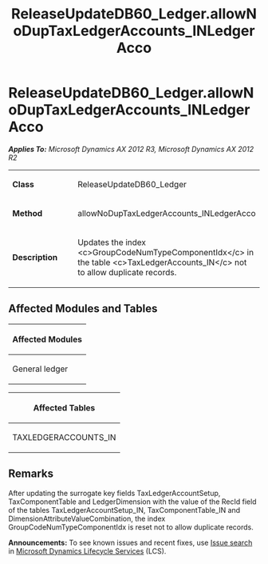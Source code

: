 ﻿---
title: ReleaseUpdateDB60_Ledger.allowNoDupTaxLedgerAccounts_INLedgerAcco
TOCTitle: ReleaseUpdateDB60_Ledger.allowNoDupTaxLedgerAccounts_INLedgerAcco
ms:assetid: d9b78470-9162-3ad4-9b68-843cd472ccc5
ms:mtpsurl: https://msdn.microsoft.com/en-us/library/JJ687126(v=AX.60)
ms:contentKeyID: 49711574
ms.date: 05/18/2015
mtps_version: v=AX.60
---

# ReleaseUpdateDB60\_Ledger.allowNoDupTaxLedgerAccounts\_INLedgerAcco 


_**Applies To:** Microsoft Dynamics AX 2012 R3, Microsoft Dynamics AX 2012 R2_

<table>
<colgroup>
<col style="width: 50%" />
<col style="width: 50%" />
</colgroup>
<tbody>
<tr class="odd">
<td><p><strong>Class</strong></p></td>
<td><p>ReleaseUpdateDB60_Ledger</p></td>
</tr>
<tr class="even">
<td><p><strong>Method</strong></p></td>
<td><p>allowNoDupTaxLedgerAccounts_INLedgerAcco</p></td>
</tr>
<tr class="odd">
<td><p><strong>Description</strong></p></td>
<td><p>Updates the index &lt;c&gt;GroupCodeNumTypeComponentIdx&lt;/c&gt; in the table &lt;c&gt;TaxLedgerAccounts_IN&lt;/c&gt; not to allow duplicate records.</p></td>
</tr>
</tbody>
</table>


## Affected Modules and Tables

<table>
<colgroup>
<col style="width: 100%" />
</colgroup>
<thead>
<tr class="header">
<th><p>Affected Modules</p></th>
</tr>
</thead>
<tbody>
<tr class="odd">
<td><p>General ledger</p></td>
</tr>
</tbody>
</table>


<table>
<colgroup>
<col style="width: 100%" />
</colgroup>
<thead>
<tr class="header">
<th><p>Affected Tables</p></th>
</tr>
</thead>
<tbody>
<tr class="odd">
<td><p>TAXLEDGERACCOUNTS_IN</p></td>
</tr>
</tbody>
</table>


## Remarks

After updating the surrogate key fields TaxLedgerAccountSetup, TaxComponentTable and LedgerDimension with the value of the RecId field of the tables TaxLedgerAccountSetup\_IN, TaxComponentTable\_IN and DimensionAttributeValueCombination, the index GroupCodeNumTypeComponentIdx is reset not to allow duplicate records.

  
**Announcements:** To see known issues and recent fixes, use [Issue search](http://go.microsoft.com/fwlink/?linkid=389258) in [Microsoft Dynamics Lifecycle Services](http://go.microsoft.com/fwlink/?linkid=306505) (LCS).

